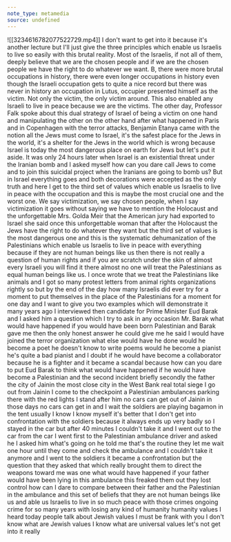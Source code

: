 ```yaml
---
note_type: metamedia
source: undefined
---
```

![[3234616782077522729.mp4]]
I don't want to get into it because it's another lecture but I'll just give the
three principles which enable us Israelis to live so easily with this brutal
reality. Most of the Israelis, if not all of them, deeply believe that we are
the chosen people and if we are the chosen people we have the right to do
whatever we want. B, there were more brutal occupations in history, there were
even longer occupations in history even though the Israeli occupation gets to
quite a nice record but there was never in history an occupation in Lutus,
occupier presented himself as the victim. Not only the victim, the only victim
around. This also enabled any Israeli to live in peace because we are the victims.
The other day, Professor Falk spoke about this dual strategy of Israel of being
a victim on one hand and manipulating the other on the other hand after what
happened in Paris and in Copenhagen with the terror attacks, Benjamin Etanya
came with the notion all the Jews must come to Israel, it's the safest place
for the Jews in the world, it's a shelter for the Jews in the world which is
wrong because Israel is today the most dangerous place on earth for Jews but
let's put it aside. It was only 24 hours later when Israel is an existential
threat under the Iranian bomb and I asked myself how can you dare call Jews to
come and to join this suicidal project when the Iranians are going to bomb us?
But in Israel everything goes and both decorations were accepted as
the only truth and here I get to the third set of values which enable us
Israelis to live in peace with the occupation and this is maybe the most
crucial one and the worst one. We say victimization, we say chosen people,
when I say victimization it goes without saying we have to mention the Holocaust
and the unforgettable Mrs. Golda Meir that the American jury had exported to
Israel she said once this unforgettable woman that after the Holocaust the Jews
have the right to do whatever they want but the third set of values is the
most dangerous one and this is the systematic dehumanization of the
Palestinians which enable us Israelis to live in peace with everything because
if they are not human beings like us then there is not really a question of
human rights and if you are scratch under the skin of almost every Israeli you
will find it there almost no one will treat the Palestinians as equal human
beings like us. I once wrote that we treat the Palestinians like animals and I
got so many protest letters from animal rights organizations rightly so but by
the end of the day how many Israelis did ever try for a moment to put
themselves in the place of the Palestinians for a moment for one day and I
want to give you two examples which will demonstrate it many years ago I
interviewed then candidate for Prime Minister Eud Barak and I asked him a
question which I try to ask in any occasion Mr. Barak what would have
happened if you would have been born Palestinian and Barak gave me then the
only honest answer he could give me he said I would have joined the terror
organization what else would have he done would he become a poet he doesn't
know to write poems would he become a pianist he's quite a bad pianist and I
doubt if he would have become a collaborator because he is a fighter and it
became a scandal because how can you dare to put Eud Barak to think what would
have happened if he would have become a Palestinian and the second incident
briefly secondly the father the city of Jainin the most close city in the West
Bank real total siege I go out from Jainin I come to the checkpoint a
Palestinian ambulances parking there with the red lights I stand after him no
cars can get out of Jainin in those days no cars can get in and I wait the
soldiers are playing bagamon in the tent usually I know I know myself it's
better that I don't get into confrontation with the soldiers because it always
ends up very badly so I stayed in the car but after 40 minutes I couldn't take
it and I went out to the car from the car I went first to the Palestinian
ambulance driver and asked he I asked him what's going on he told me that's the
routine they let me wait one hour until they come and check the ambulance and I
couldn't take it anymore and I went to the soldiers it became a confrontation but
the question that they asked that which really brought them to direct the
weapons toward me was one what would have happened if your father would have
been lying in this ambulance this freaked them out they lost control how can
I dare to compare between their father and the Palestinian in the ambulance and
this set of beliefs that they are not human beings like us and able us
Israelis to live in so much peace with those crimes ongoing crime for so many
years with losing any kind of humanity humanity values I heard today people
talk about Jewish values I must be frank with you I don't know what are Jewish
values I know what are universal values let's not get into it really

